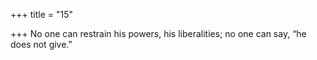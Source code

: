+++
title = "15"

+++
No one can restrain his powers, his liberalities;
no one can say, “he does not give.”